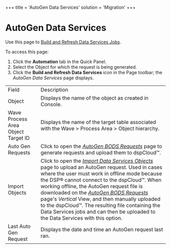 +++
title = 'AutoGen Data Services'
solution = 'Migration'
+++

# AutoGen Data Services

<div class="use">

Use this page to [Build and Refresh Data Services
Jobs](../Use_Cases/Build_and_Refresh_DS_Jobs).

</div>

To access this page:

1.  Click the **Automation** tab in the Quick Panel.
2.  Select the Object for which the request is being generated.
3.  Click the **Build and Refresh Data Services** icon in the Page
    toolbar; the *AutoGen Data Services* page
displays.

|                                    |                                                                                                                                                                                                                                                                                                                                                                                                                                                                                                                                                         |
| ---------------------------------- | ------------------------------------------------------------------------------------------------------------------------------------------------------------------------------------------------------------------------------------------------------------------------------------------------------------------------------------------------------------------------------------------------------------------------------------------------------------------------------------------------------------------------------------------------------- |
| Field                              | Description                                                                                                                                                                                                                                                                                                                                                                                                                                                                                                                                             |
| Object                             | Displays the name of the object as created in Console.                                                                                                                                                                                                                                                                                                                                                                                                                                                                                                  |
| Wave Process Area Object Target ID | Displays the name of the target table associated with the Wave \> Process Area \> Object hierarchy.                                                                                                                                                                                                                                                                                                                                                                                                                                                     |
| Auto Gen Requests                  | Click to open the *[AutoGen BODS Requests](AutoGen_BODS_Requests_H)* page to generate requests and upload them to dspCloud™.                                                                                                                                                                                                                                                                                                                                                                                                                        |
| Import Objects                     | Click to open the *[Import Data Services Objects](../Use_Cases/Import_DS_Objects)* page to upload an AutoGen request. Used in cases where the user must work in offline mode because the DSP® cannot connect to the dspCloud™. When working offline, the AutoGen request file is downloaded on the *[AutoGen BODS Requests](AutoGen_BODS_Requests_H)* page's *Vertical* View, and then manually uploaded to the dspCloud™. The resulting file containing the Data Services jobs and can then be uploaded to the Data Services with this option. |
| Last Auto Gen Request              | Displays the date and time an AutoGen request last ran.                                                                                                                                                                                                                                                                                                                                                                                                                                                                                                 |
